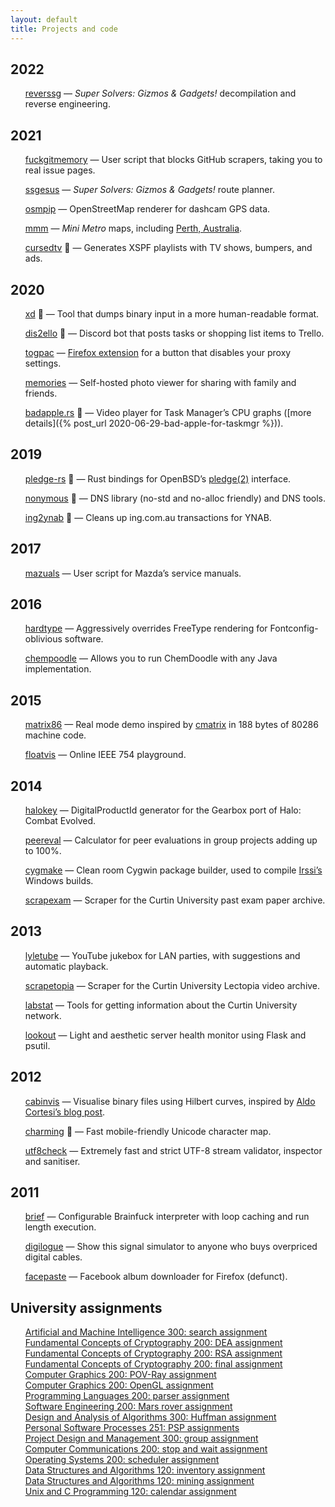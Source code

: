```yaml
---
layout: default
title: Projects and code
---
```


<style>
ul {
	margin-left: 0;
	list-style: none;
}
</style>

<h2>2022</h2>

* [reverssg](https://github.com/delan/reverssg) — <em>Super Solvers: Gizmos &amp; Gadgets!</em> decompilation and reverse engineering.

<h2>2021</h2>

* [fuckgitmemory](https://bitbucket.org/delan/fuckgitmemory) — User script that blocks GitHub scrapers, taking you to real issue pages.

* [ssgesus](https://bitbucket.org/delan/ssgesus) — <em>Super Solvers: Gizmos &amp; Gadgets!</em> route planner.

* [osmpip](https://bitbucket.org/delan/osmpip) — OpenStreetMap renderer for dashcam GPS data.

* [mmm](https://bitbucket.org/delan/mmm) — <em>Mini Metro</em> maps, including <a href="https://steamcommunity.com/sharedfiles/filedetails/?id=2575991046">Perth, Australia</a>.

* [cursedtv](https://bitbucket.org/delan/cursedtv) 🦀 — Generates XSPF playlists with TV shows, bumpers, and ads.

<h2>2020</h2>

* [xd](https://bitbucket.org/delan/xd) 🦀 — Tool that dumps binary input in a more human-readable format.

* [dis2ello](https://bitbucket.org/delan/dis2ello) 🦀 — Discord bot that posts tasks or shopping list items to Trello.

* [togpac](https://bitbucket.org/delan/togpac) — [Firefox extension](https://addons.mozilla.org/firefox/addon/togpac/) for a button that disables your proxy settings.

* [memories](https://bitbucket.org/delan/memories) — Self-hosted photo viewer for sharing with family and friends.

* [badapple.rs](https://bitbucket.org/delan/badapple.rs) 🦀 — Video player for Task Manager’s CPU graphs ([more details]({% post_url 2020-06-29-bad-apple-for-taskmgr %})).

<h2>2019</h2>

* [pledge-rs](https://github.com/i80and/pledge-rs) 🦀 — Rust bindings for OpenBSD’s [pledge(2)](https://man.openbsd.org/OpenBSD-5.9/pledge.2) interface.

* [nonymous](https://bitbucket.org/delan/nonymous) 🦀 — DNS library (no-std and no-alloc friendly) and DNS tools.

* [ing2ynab](https://bitbucket.org/delan/ing2ynab) 🦀 — Cleans up ing.com.au transactions for YNAB.

<h2>2017</h2>

* [mazuals](https://bitbucket.org/delan/mazuals) — User script for Mazda’s service manuals.

<h2>2016</h2>

* [hardtype](https://bitbucket.org/delan/hardtype) — Aggressively overrides FreeType rendering for Fontconfig-oblivious software.

* [chempoodle](https://bitbucket.org/delan/chempoodle) — Allows you to run ChemDoodle with any Java implementation.

<h2>2015</h2>

* [matrix86](https://bitbucket.org/delan/matrix86) — Real mode demo inspired by [cmatrix](http://www.asty.org/cmatrix/) in 188 bytes of 80286 machine code.

* [floatvis](floatvis) — Online IEEE 754 playground.

<h2>2014</h2>

* [halokey](halokey) — DigitalProductId generator for the Gearbox port of Halo: Combat Evolved.

* [peereval](peereval) — Calculator for peer evaluations in group projects adding up to 100%.

* [cygmake](https://github.com/delan/cygmake) — Clean room Cygwin package builder, used to compile [Irssi’s](http://irssi.org/) Windows builds.

* [scrapexam](https://github.com/delan/scrapexam) — Scraper for the Curtin University past exam paper archive.

<h2>2013</h2>

* [lyletube](https://github.com/delan/lyletube) — YouTube jukebox for LAN parties, with suggestions and automatic playback.

* [scrapetopia](https://github.com/delan/scrapetopia) — Scraper for the Curtin University Lectopia video archive.

* [labstat](https://github.com/delan/labstat) — Tools for getting information about the Curtin University network.

* [lookout](https://github.com/delan/lookout) — Light and aesthetic server health monitor using Flask and psutil.

<h2>2012</h2>

* [cabinvis](cabinvis) — Visualise binary files using Hilbert curves, inspired by [Aldo Cortesi’s blog post](http://corte.si/posts/visualisation/binvis/index.html).

* [charming](https://charming.daz.cat) 🦀 — Fast mobile-friendly Unicode character map.

* [utf8check](https://github.com/delan/utf8check) — Extremely fast and strict UTF-8 stream validator, inspector and sanitiser.

<h2>2011</h2>

* [brief](https://github.com/delan/brief) — Configurable Brainfuck interpreter with loop caching and run length execution.

* [digilogue](digilogue) — Show this signal simulator to anyone who buys overpriced digital cables.

* [facepaste](https://github.com/delan/facepaste) — Facebook album downloader for Firefox (defunct).

<h2>University assignments</h2>

* [Artificial and Machine Intelligence 300: search assignment](https://bitbucket.org/delan/stratagem)
* [Fundamental Concepts of Cryptography 200: DEA assignment](https://bitbucket.org/delan/focaccia)
* [Fundamental Concepts of Cryptography 200: RSA assignment](https://bitbucket.org/delan/recusant)
* [Fundamental Concepts of Cryptography 200: final assignment](https://bitbucket.org/delan/funcept)
* [Computer Graphics 200: POV-Ray assignment](https://github.com/delan/phongray)
* [Computer Graphics 200: OpenGL assignment](https://github.com/delan/outback)
* [Programming Languages 200: parser assignment](https://github.com/delan/plc)
* [Software Engineering 200: Mars rover assignment](https://github.com/delan/rover)
* [Design and Analysis of Algorithms 300: Huffman assignment](https://github.com/delan/daahuff)
* [Personal Software Processes 251: PSP assignments](https://github.com/delan/psphw)
* [Project Design and Management 300: group assignment](https://github.com/delan/tothemoon)
* [Computer Communications 200: stop and wait assignment](https://github.com/delan/hammertime)
* [Operating Systems 200: scheduler assignment](https://github.com/delan/osched)
* [Data Structures and Algorithms 120: inventory assignment](https://github.com/delan/dsainventory)
* [Data Structures and Algorithms 120: mining assignment](https://github.com/delan/dsamining)
* [Unix and C Programming 120: calendar assignment](https://github.com/delan/ucpcal)
